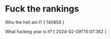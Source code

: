 # Fuck the rankings

Who the hell am I?
{ 140856 }

What fucking year is it?
[ 2024-02-09T15:07:36Z ]
